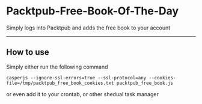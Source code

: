 # Packtpub-Free-Book-Of-The-Day
Simply logs into Packtpub and adds the free book to your account

---

How to use
---
Simply either run the following command
```
casperjs --ignore-ssl-errors=true --ssl-protocol=any --cookies-file=/tmp/packtpub_free_book_cookies.txt packtpub_free_book.js
```

or even add it to your crontab, or other shedual task manager
